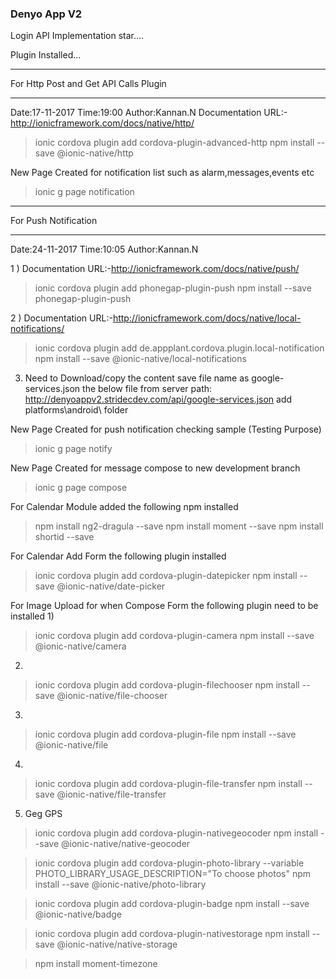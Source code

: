 ### Denyo App V2
Login API Implementation star....

Plugin Installed...
*****************************************
For Http Post and Get API Calls Plugin
*****************************************
Date:17-11-2017
Time:19:00
Author:Kannan.N
Documentation URL:-http://ionicframework.com/docs/native/http/
>ionic cordova plugin add cordova-plugin-advanced-http
>npm install --save @ionic-native/http

New Page Created for notification list such as alarm,messages,events etc
>ionic g page notification


*****************************************
For Push Notification
*****************************************
Date:24-11-2017
Time:10:05
Author:Kannan.N

1 ) Documentation URL:-http://ionicframework.com/docs/native/push/
>ionic cordova plugin add phonegap-plugin-push
>npm install --save phonegap-plugin-push

2 ) Documentation URL:-http://ionicframework.com/docs/native/local-notifications/
>ionic cordova plugin add de.appplant.cordova.plugin.local-notification
>npm install --save @ionic-native/local-notifications

3) Need to Download/copy the content save file name as google-services.json the below file from server path:
http://denyoappv2.stridecdev.com/api/google-services.json add platforms\android\ folder

New Page Created for push notification checking sample (Testing Purpose)
>ionic g page notify

New Page Created for message compose to new development branch
>ionic g page compose


For Calendar Module added the following npm installed

>npm install ng2-dragula --save
>npm install moment --save
>npm install shortid --save

For Calendar Add Form the following plugin installed

>ionic cordova plugin add cordova-plugin-datepicker
>npm install --save @ionic-native/date-picker


For Image Upload for when Compose Form the following plugin need to be installed
1)
>ionic cordova plugin add cordova-plugin-camera
>npm install --save @ionic-native/camera
2)
>ionic cordova plugin add cordova-plugin-filechooser
>npm install --save @ionic-native/file-chooser
3)
>ionic cordova plugin add cordova-plugin-file
>npm install --save @ionic-native/file
4)
>ionic cordova plugin add cordova-plugin-file-transfer
>npm install --save @ionic-native/file-transfer

5) Geg GPS 
>ionic cordova plugin add cordova-plugin-nativegeocoder
>npm install --save @ionic-native/native-geocoder


>ionic cordova plugin add cordova-plugin-photo-library --variable PHOTO_LIBRARY_USAGE_DESCRIPTION="To choose photos"
>npm install --save @ionic-native/photo-library

>ionic cordova plugin add cordova-plugin-badge
>npm install --save @ionic-native/badge

>ionic cordova plugin add cordova-plugin-nativestorage
>npm install --save @ionic-native/native-storage


>npm install moment-timezone
